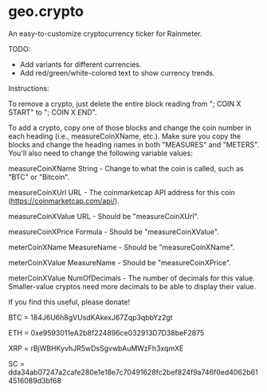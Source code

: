 # geo.crypto
An easy-to-customize cryptocurrency ticker for Rainmeter.

TODO:
- Add variants for different currencies.
- Add red/green/white-colored text to show currency trends.

Instructions:

To remove a crypto, just delete the entire block reading from "; COIN X START" to "; COIN X END".

To add a crypto, copy one of those blocks and change the coin number in each heading (i.e., measureCoinXName, etc.).
Make sure you copy the blocks and change the heading names in both "MEASURES" and "METERS".
You'll also need to change the following variable values:

measureCoinXName String - Change to what the coin is called, such as "BTC" or "Bitcoin".

measureCoinXUrl URL - The coinmarketcap API address for this coin (https://coinmarketcap.com/api/).

measureCoinXValue URL - Should be "measureCoinXUrl".

measureCoinXPrice Formula - Should be "measureCoinXValue".

meterCoinXName MeasureName - Should be "measureCoinXName".

meterCoinXValue MeasureName - Should be "measureCoinXPrice".

meterCoinXValue NumOfDecimals - The number of decimals for this value. Smaller-value cryptos need more decimals to be able to display their value.


If you find this useful, please donate!

BTC = 184J6U6h8gVUsdKAkexJ67Zqp3qbbYz2gt

ETH = 0xe9593011eA2b8f224896ce032913D7D38beF2875

XRP = rBjWBHKyvhJR5wDsSgvwbAuMWzFh3xqmXE

SC  = dda34ab07247a2cafe280e1e18e7c70491628fc2bef824f9a746f0ed4062b614516089d3bf68
